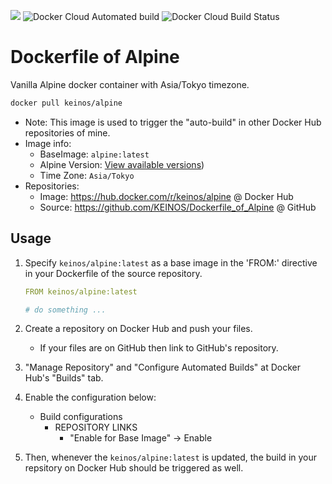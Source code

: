 [![](https://images.microbadger.com/badges/image/keinos/alpine.svg)](https://microbadger.com/images/keinos/alpine "Get your own image badge on microbadger.com") ![Docker Cloud Automated build](https://img.shields.io/docker/cloud/automated/keinos/alpine.svg) ![Docker Cloud Build Status](https://img.shields.io/docker/cloud/build/keinos/alpine.svg)

# Dockerfile of Alpine

Vanilla Alpine docker container with Asia/Tokyo timezone.

```bash
docker pull keinos/alpine
```

- Note: This image is used to trigger the "auto-build" in other Docker Hub repositories of mine.
- Image info:
  - BaseImage: `alpine:latest`
  - Alpine Version: [View available versions](https://hub.docker.com/r/keinos/alpine/tags))
  - Time Zone: `Asia/Tokyo`
- Repositories:
  - Image: https://hub.docker.com/r/keinos/alpine @ Docker Hub
  - Source: https://github.com/KEINOS/Dockerfile_of_Alpine @ GitHub

## Usage

1. Specify `keinos/alpine:latest` as a base image in the 'FROM:' directive in your Dockerfile of the source repository.

    ```yaml
    FROM keinos/alpine:latest

    # do something ...
    ```

2. Create a repository on Docker Hub and push your files.
    - If your files are on GitHub then link to GitHub's repository.

3. "Manage Repository" and "Configure Automated Builds" at Docker Hub's "Builds" tab.

4. Enable the configuration below:
    - Build configurations
      - REPOSITORY LINKS
        - "Enable for Base Image" -> Enable

5. Then, whenever the `keinos/alpine:latest` is updated, the build in your repsitory on Docker Hub should be triggered as well.
